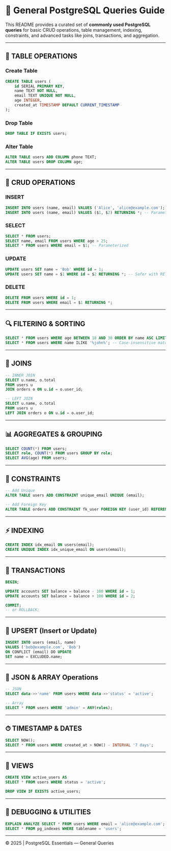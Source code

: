# 📘 General PostgreSQL Queries Guide

This README provides a curated set of **commonly used PostgreSQL queries** for basic CRUD operations, table management, indexing, constraints, and advanced tasks like joins, transactions, and aggregation.

---

## 🧱 TABLE OPERATIONS

### Create Table
```sql
CREATE TABLE users (
    id SERIAL PRIMARY KEY,
    name TEXT NOT NULL,
    email TEXT UNIQUE NOT NULL,
    age INTEGER,
    created_at TIMESTAMP DEFAULT CURRENT_TIMESTAMP
);
```

### Drop Table
```sql
DROP TABLE IF EXISTS users;
```

### Alter Table
```sql
ALTER TABLE users ADD COLUMN phone TEXT;
ALTER TABLE users DROP COLUMN age;
```

---

## 🔄 CRUD OPERATIONS

### INSERT
```sql
INSERT INTO users (name, email) VALUES ('Alice', 'alice@example.com');
INSERT INTO users (name, email) VALUES ($1, $2) RETURNING *; -- Parameterized
```

### SELECT
```sql
SELECT * FROM users;
SELECT name, email FROM users WHERE age > 25;
SELECT * FROM users WHERE email = $1; -- Parameterized
```

### UPDATE
```sql
UPDATE users SET name = 'Bob' WHERE id = 1;
UPDATE users SET name = $1 WHERE id = $2 RETURNING *; -- Safer with RETURNING
```

### DELETE
```sql
DELETE FROM users WHERE id = 1;
DELETE FROM users WHERE email = $1 RETURNING *;
```

---

## 🔍 FILTERING & SORTING

```sql
SELECT * FROM users WHERE age BETWEEN 18 AND 30 ORDER BY name ASC LIMIT 10 OFFSET 20;
SELECT * FROM users WHERE name ILIKE '%john%'; -- Case-insensitive match
```

---

## 📎 JOINS

```sql
-- INNER JOIN
SELECT u.name, o.total
FROM users u
JOIN orders o ON u.id = o.user_id;

-- LEFT JOIN
SELECT u.name, o.total
FROM users u
LEFT JOIN orders o ON u.id = o.user_id;
```

---

## 📊 AGGREGATES & GROUPING

```sql
SELECT COUNT(*) FROM users;
SELECT role, COUNT(*) FROM users GROUP BY role;
SELECT AVG(age) FROM users;
```

---

## 🔐 CONSTRAINTS

```sql
-- Add Unique
ALTER TABLE users ADD CONSTRAINT unique_email UNIQUE (email);

-- Add Foreign Key
ALTER TABLE orders ADD CONSTRAINT fk_user FOREIGN KEY (user_id) REFERENCES users(id);
```

---

## ⚡ INDEXING

```sql
CREATE INDEX idx_email ON users(email);
CREATE UNIQUE INDEX idx_unique_email ON users(email);
```

---

## 🔁 TRANSACTIONS

```sql
BEGIN;

UPDATE accounts SET balance = balance - 100 WHERE id = 1;
UPDATE accounts SET balance = balance + 100 WHERE id = 2;

COMMIT;
-- or ROLLBACK;
```

---

## 🔄 UPSERT (Insert or Update)

```sql
INSERT INTO users (email, name)
VALUES ('bob@example.com', 'Bob')
ON CONFLICT (email) DO UPDATE
SET name = EXCLUDED.name;
```

---

## 🔧 JSON & ARRAY Operations

```sql
-- JSON
SELECT data->>'name' FROM users WHERE data->>'status' = 'active';

-- Array
SELECT * FROM users WHERE 'admin' = ANY(roles);
```

---

## ⏱ TIMESTAMP & DATES

```sql
SELECT NOW();
SELECT * FROM users WHERE created_at > NOW() - INTERVAL '7 days';
```

---

## 📜 VIEWS

```sql
CREATE VIEW active_users AS
SELECT * FROM users WHERE status = 'active';

DROP VIEW IF EXISTS active_users;
```

---

## 🧪 DEBUGGING & UTILITIES

```sql
EXPLAIN ANALYZE SELECT * FROM users WHERE email = 'alice@example.com';
SELECT * FROM pg_indexes WHERE tablename = 'users';
```

---

© 2025 | PostgreSQL Essentials — General Queries